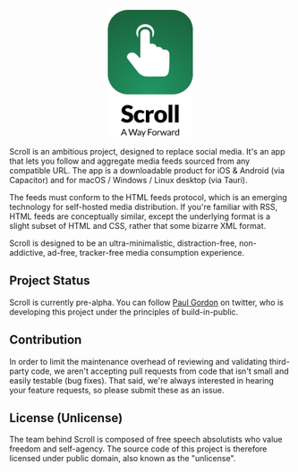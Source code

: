 
<p align="center">
<img src="readme.logo.svg" width="30%">
</p>

Scroll is an ambitious project, designed to replace social media. It's an app that lets you follow and aggregate media feeds sourced from any compatible URL. The app is a downloadable product for iOS & Android (via Capacitor) and for macOS / Windows / Linux desktop (via Tauri).

The feeds must conform to the HTML feeds protocol, which is an emerging technology for self-hosted media distribution. If you're familiar with RSS, HTML feeds are conceptually similar, except the underlying format is a slight subset of HTML and CSS, rather that some bizarre XML format.

Scroll is designed to be an ultra-minimalistic, distraction-free, non-addictive, ad-free, tracker-free media consumption experience.

## Project Status

Scroll is currently pre-alpha. You can follow [Paul Gordon](https://www.twitter.com/heropaulg) on twitter, who is developing this project under the principles of build-in-public.

## Contribution

In order to limit the maintenance overhead of reviewing and validating third-party code, we aren't accepting pull requests from code that isn't small and easily testable (bug fixes). That said, we're always interested in hearing your feature requests, so please submit these as an issue. 


## License (Unlicense)

The team behind Scroll is composed of free speech absolutists who value freedom and self-agency. The source code of this project is therefore licensed under public domain, also known as the "unlicense".
